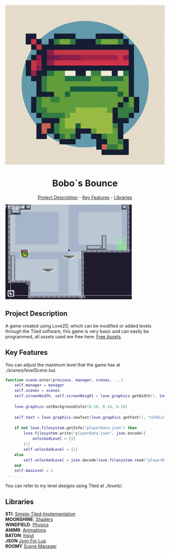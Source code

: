 ![til](./icon.png)<h1 align="center">Bobo`s Bounce</h1>
<p align="center"><a href="#project-description">Project Description</a> - <a href="#key-features">Key Features</a> - <a href="#libraries">Libraries</a></p>

![til](./demo.gif)

## Project Description

A game created using Love2D, which can be modified or added levels through the Tiled software, this game is very basic and can easily be programmed, all assets used are free here: <a href="advhttps://pixelfrog-assets.itch.io/pixel-adventure-1">Free Assets</a>

## Key Features

You can adjust the maximum level that the game has at _./scenes/levelScene.lua_.

```lua
function scene:enter(previous, manager, scenes, ...)
    self.manager = manager
    self.scenes = scenes
    self.screenWidth, self.screenHeight = love.graphics.getWidth(), love.graphics.getHeight()

    love.graphics.setBackgroundColor(0.18, 0.18, 0.18)

    self.text = love.graphics.newText(love.graphics.getFont(), "LEVELS")

    if not love.filesystem.getInfo("playerData.json") then
        love.filesystem.write("playerData.json", json.encode({
            unlockedLevel = {1}
        }))
        self.unlockedLevel = {1}
    else
        self.unlockedLevel = json.decode(love.filesystem.read("playerData.json")).unlockedLevel
    end
    self.maxLevel = 2
 -- ...

```

You can refer to my level designs using Tiled at _./levels/_.

## Libraries

**STI**: <a href="https://github.com/karai17/Simple-Tiled-Implementation">Simple-Tiled-Implementation</a>  
**MOONSHINE**: <a href="https://github.com/vrld/moonshine">Shaders</a>  
**WINDFIELD**: <a href="https://github.com/a327ex/windfield">Physics</a>  
**ANIM8**: <a href="https://github.com/kikito/anim8">Animations</a>  
**BATON**: <a href="https://github.com/tesselode/baton">Input</a>  
**JSON** <a href="https://github.com/rxi/json.lua">Json For Lua</a>  
**ROOMY** <a href="https://github.com/tesselode/roomy">Scene Manager</a>
